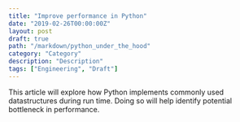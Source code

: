 ```yaml
---
title: "Improve performance in Python"
date: "2019-02-26T00:00:00Z"
layout: post
draft: true
path: "/markdown/python_under_the_hood"
category: "Category"
description: "Description"
tags: ["Engineering", "Draft"]
---
```


This article will explore how Python implements commonly used datastructures during run time. Doing so will help identify potential bottleneck in performance.
